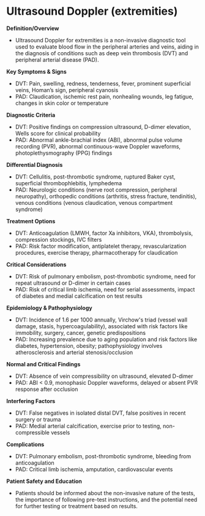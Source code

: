 # Ultrasound Doppler (extremities)

**Definition/Overview**
- Ultrasound Doppler for extremities is a non-invasive diagnostic tool used to evaluate blood flow in the peripheral arteries and veins, aiding in the diagnosis of conditions such as deep vein thrombosis (DVT) and peripheral arterial disease (PAD).

**Key Symptoms & Signs**
- DVT: Pain, swelling, redness, tenderness, fever, prominent superficial veins, Homan’s sign, peripheral cyanosis
- PAD: Claudication, ischemic rest pain, nonhealing wounds, leg fatigue, changes in skin color or temperature

**Diagnostic Criteria**
- DVT: Positive findings on compression ultrasound, D-dimer elevation, Wells score for clinical probability
- PAD: Abnormal ankle-brachial index (ABI), abnormal pulse volume recording (PVR), abnormal continuous-wave Doppler waveforms, photoplethysmography (PPG) findings

**Differential Diagnosis**
- DVT: Cellulitis, post-thrombotic syndrome, ruptured Baker cyst, superficial thrombophlebitis, lymphedema
- PAD: Neurologic conditions (nerve root compression, peripheral neuropathy), orthopedic conditions (arthritis, stress fracture, tendinitis), venous conditions (venous claudication, venous compartment syndrome)

**Treatment Options**
- DVT: Anticoagulation (LMWH, factor Xa inhibitors, VKA), thrombolysis, compression stockings, IVC filters
- PAD: Risk factor modification, antiplatelet therapy, revascularization procedures, exercise therapy, pharmacotherapy for claudication

**Critical Considerations**
- DVT: Risk of pulmonary embolism, post-thrombotic syndrome, need for repeat ultrasound or D-dimer in certain cases
- PAD: Risk of critical limb ischemia, need for serial assessments, impact of diabetes and medial calcification on test results

**Epidemiology & Pathophysiology**
- DVT: Incidence of 1.6 per 1000 annually, Virchow's triad (vessel wall damage, stasis, hypercoagulability), associated with risk factors like immobility, surgery, cancer, genetic predispositions
- PAD: Increasing prevalence due to aging population and risk factors like diabetes, hypertension, obesity; pathophysiology involves atherosclerosis and arterial stenosis/occlusion

**Normal and Critical Findings**
- DVT: Absence of vein compressibility on ultrasound, elevated D-dimer
- PAD: ABI < 0.9, monophasic Doppler waveforms, delayed or absent PVR response after occlusion

**Interfering Factors**
- DVT: False negatives in isolated distal DVT, false positives in recent surgery or trauma
- PAD: Medial arterial calcification, exercise prior to testing, non-compressible vessels

**Complications**
- DVT: Pulmonary embolism, post-thrombotic syndrome, bleeding from anticoagulation
- PAD: Critical limb ischemia, amputation, cardiovascular events

**Patient Safety and Education**
- Patients should be informed about the non-invasive nature of the tests, the importance of following pre-test instructions, and the potential need for further testing or treatment based on results.